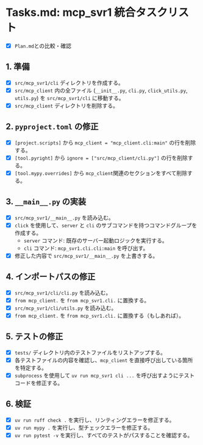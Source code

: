 # Tasks.md: mcp_svr1 統合タスクリスト

- [x] `Plan.md`との比較・確認

## 1. 準備

- [x] `src/mcp_svr1/cli` ディレクトリを作成する。
- [x] `src/mcp_client` 内の全ファイル (`__init__.py`, `cli.py`, `click_utils.py`, `utils.py`) を `src/mcp_svr1/cli` に移動する。
- [x] `src/mcp_client` ディレクトリを削除する。

## 2. `pyproject.toml` の修正

- [x] `[project.scripts]` から `mcp_client = "mcp_client.cli:main"` の行を削除する。
- [x] `[tool.pyright]` から `ignore = ["src/mcp_client/cli.py"]` の行を削除する。
- [x] `[tool.mypy.overrides]` から `mcp_client`関連のセクションをすべて削除する。

## 3. `__main__.py` の実装

- [x] `src/mcp_svr1/__main__.py` を読み込む。
- [x] `click` を使用して、`server` と `cli` のサブコマンドを持つコマンドグループを作成する。
  - `server` コマンド: 既存のサーバー起動ロジックを実行する。
  - `cli` コマンド: `mcp_svr1.cli.cli:main` を呼び出す。
- [x] 修正した内容で `src/mcp_svr1/__main__.py` を上書きする。

## 4. インポートパスの修正

- [x] `src/mcp_svr1/cli/cli.py` を読み込む。
- [x] `from mcp_client.` を `from mcp_svr1.cli.` に置換する。
- [x] `src/mcp_svr1/cli/utils.py` を読み込む。
- [x] `from mcp_client.` を `from mcp_svr1.cli.` に置換する（もしあれば）。

## 5. テストの修正

- [x] `tests/` ディレクトリ内のテストファイルをリストアップする。
- [x] 各テストファイルの内容を確認し、`mcp_client` を直接呼び出している箇所を特定する。
- [x] `subprocess` を使用して `uv run mcp_svr1 cli ...` を呼び出すようにテストコードを修正する。

## 6. 検証

- [x] `uv run ruff check .` を実行し、リンティングエラーを修正する。
- [x] `uv run mypy .` を実行し、型チェックエラーを修正する。
- [x] `uv run pytest -v` を実行し、すべてのテストがパスすることを確認する。
